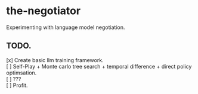 # the-negotiator
Experimenting with language model negotiation.

## TODO.

[x] Create basic llm training framework.\
[ ] Self-Play + Monte carlo tree search + temporal difference + direct policy optimsation.\
[ ] ???\
[ ] Profit.
